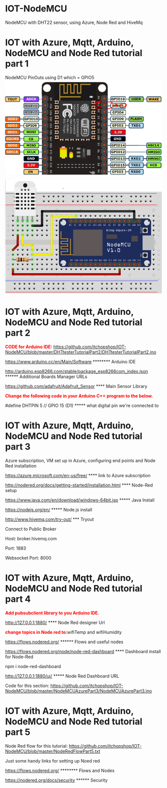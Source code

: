 # IOT-NodeMCU
NodeMCU with DHT22 sensor, using Azure, Node Red and HiveMq

# IOT with Azure, Mqtt, Arduino, NodeMCU and Node Red tutorial part 1

NodeMCU PinOuts using D1 which = GPIO5
![Screenshot](NodeMCUPinOut.PNG)

![Screenshot](NodeMCUDHT22Fritz.PNG)


# IOT with Azure, Mqtt, Arduino, NodeMCU and Node Red tutorial part 2

<b style='color:red'>CODE for Arduino IDE:</b>
https://github.com/itchopshop/IOT-NodeMCU/blob/master/DHTtesterTutorialPart2/DHTtesterTutorialPart2.ino

https://www.arduino.cc/en/Main/Software ******** Arduino IDE

http://arduino.esp8266.com/stable/package_esp8266com_index.json ****** Additional Boards Manager URLs

https://github.com/adafruit/Adafruit_Sensor **** Main Sensor Library

<b style='color:red'>Change the following code in your Arduino C++ program to the below.</b>

#define DHTPIN 5  // GPIO 15 (D1) ***** what digital pin we're connected to


# IOT with Azure, Mqtt, Arduino, NodeMCU and Node Red tutorial part 3

Azure subscription, VM set up in Azure, configuring end points and Node Red installation

https://azure.microsoft.com/en-us/free/ **** link to Azure subscription

http://nodered.org/docs/getting-started/installation.html **** Node-Red setup

https://www.java.com/en/download/windows-64bit.jsp ***** Java Install

https://nodejs.org/en/ ***** Node.js install

http://www.hivemq.com/try-out/ *** Tryout

Connect to Public Broker

Host: broker.hivemq.com

Port: 1883

Websocket Port: 8000


# IOT with Azure, Mqtt, Arduino, NodeMCU and Node Red tutorial part 4

<b style='color:red'>Add pubsubclient library to you Arduino IDE</b>.

http://127.0.0.1:1880/ **** Node Red designer Url

<b style='color:red'>change topics in Node red to:</b>wifiTemp and wifiHumidity

https://flows.nodered.org/ ****** Flows and useful nodes

https://flows.nodered.org/node/node-red-dashboard  **** Dashboard install for Node-Red

npm i node-red-dashboard

http://127.0.0.1:1880/ui/ ***** Node Red Dashboard URL

Code for this section: https://github.com/itchopshop/IOT-NodeMCU/blob/master/NodeMCUAzurePart3/NodeMCUAzurePart3.ino

# IOT with Azure, Mqtt, Arduino, NodeMCU and Node Red tutorial part 5

Node Red flow for this tutorial: https://github.com/itchopshop/IOT-NodeMCU/blob/master/NodeRedFlowPart5.txt

Just some handy links for setting up Noed red

https://flows.nodered.org/ ******** Flows and Nodes

https://nodered.org/docs/security ****** Security
